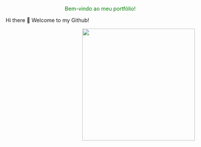 <p align="center">
  <span style="color:green;">Bem-vindo ao meu portfólio!</span>
</p>

Hi there 👋 Welcome to my Github!

<p align="right">
<img src= "https://i.pinimg.com/736x/45/29/0d/45290ddb061a266e0767bc290218b62d.jpg" width = "300" >
</p>


